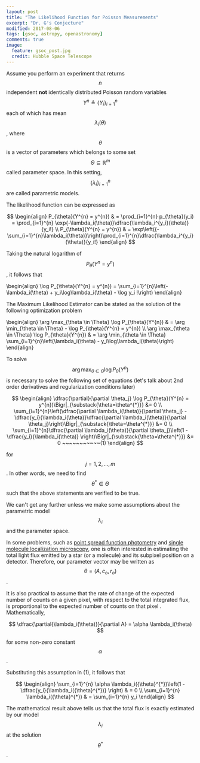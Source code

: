 ```yaml
---
layout: post
title: "The Likelihood Function for Poisson Measurements"
excerpt: "Dr. G's Conjecture"
modified: 2017-08-06
tags: [gsoc, astropy, openastronomy]
comments: true
image:
  feature: gsoc_post.jpg
  credit: Hubble Space Telescope
---
```


Assume you perform an experiment that returns $$n$$ independent **not** identically distributed Poisson random variables $$Y^{n}
\triangleq \{Y_i\}_{i=1}^{n}$$ each of which has mean $$\lambda_i(\theta)$$, where
$$\theta$$ is a vector of parameters which belongs to some set $$\Theta \subseteq \mathbb{R}^m$$ called parameter space.
In this setting, $$\{\lambda_i\}_{i=1}^{n}$$ are called parametric models.

The likelihood function can be expressed as

$$
\begin{align}
P_{\theta}(Y^{n} = y^{n}) & = \prod_{i=1}^{n} p_{\theta}(y_i) = \prod_{i=1}^{n} \exp{-\lambda_i(\theta)}\dfrac{\lambda_i^{y_i}(\theta)}{y_i!} \\ P_{\theta}(Y^{n} = y^{n}) & = \exp\left({-\sum_{i=1}^{n}\lambda_i(\theta)}\right)\prod_{i=1}^{n}\dfrac{\lambda_i^{y_i}(\theta)}{y_i!}
\end{align}
$$

Taking the natural logarithm of $$P_{\theta}(Y^{n} = y^{n})$$, it follows that

\begin{align}
\log P_{\theta}(Y^{n} = y^{n}) = \sum_{i=1}^{n}\left(- \lambda_i(\theta) + y_i\log\lambda_i(\theta) - \log y_i !\right)
\end{align}

The Maximum Likelihood Estimator can be stated as the solution of the following optimization problem

\begin{align}
\arg \max_{\theta \in \Theta} \log P_{\theta}(Y^{n}) & = \arg \min_{\theta \in \Theta} - \log P_{\theta}(Y^{n} = y^{n}) \\\\ \arg \max_{\theta \in \Theta} \log P_{\theta}(Y^{n}) & = \arg \min_{\theta \in \Theta} \sum_{i=1}^{n}\left(\lambda_i(\theta) - y_i\log\lambda_i(\theta)\right)
\end{align}

To solve $$\arg \max_{\theta \in \Theta} \log P_{\theta}(Y^{n})$$ is necessary to solve the following set of equations (let's talk about 2nd order derivatives and regularization conditions later)

$$
\begin{align}
\dfrac{\partial}{\partial \theta_j} \log P_{\theta}(Y^{n} = y^{n})\Bigr|_{\substack{\theta=\theta^{*}}} &= 0 \\ \sum_{i=1}^{n}\left(\dfrac{\partial \lambda_i(\theta)}{\partial \theta_j} - \dfrac{y_i}{\lambda_i(\theta)}\dfrac{\partial \lambda_i(\theta)}{\partial \theta_j}\right)\Bigr|_{\substack{\theta=\theta^{*}}} &= 0 \\ \sum_{i=1}^{n}\dfrac{\partial \lambda_i(\theta)}{\partial \theta_j}\left(1 - \dfrac{y_i}{\lambda_i(\theta)} \right)\Bigr|_{\substack{\theta=\theta^{*}}} &= 0 ~~~~~~~~~~~(1)
\end{align}
$$

for $$ j=1, 2, ..., m$$. In other words, we need to find $$\theta^{*} \in \Theta$$ such that the above statements are verified to be true.

We can't get any further unless we make some assumptions about the parametric model $$\lambda_i$$ and the parameter space.

In some problems, such as [point spread function photometry](http://adsabs.harvard.edu/full/1999ASPC..189...56H) and [single molecule localization microscopy](http://q-bio.org/w/images/1/1d/SR_review2.pdf), one is often interested in estimating the total light flux emitted by a star (or a molecule) and its subpixel position on a detector. Therefore, our parameter vector may be written as $$\theta = (A, c_o, r_o)$$.

It is also practical to assume that the rate of change of the expected number of counts on a given pixel, with respect to the total integrated flux, is proportional to the expected number of counts on that pixel . Mathematically,

$$
\dfrac{\partial{\lambda_i(\theta)}}{\partial A} = \alpha \lambda_i(\theta)
$$

for some non-zero constant $$ \alpha $$.

Substituting this assumption in (1), it follows that

$$
\begin{align}
\sum_{i=1}^{n} \alpha \lambda_i({\theta}^{*})\left(1 - \dfrac{y_i}{\lambda_i({\theta}^{*})} \right) & = 0 \\
\sum_{i=1}^{n} \lambda_i({\theta}^{*}) & = \sum_{i=1}^{n} y_i
\end{align}
$$

The mathematical result above tells us that the total flux is exactly estimated by our model $$\lambda_i$$ at the solution $${\theta^{*}}$$.
